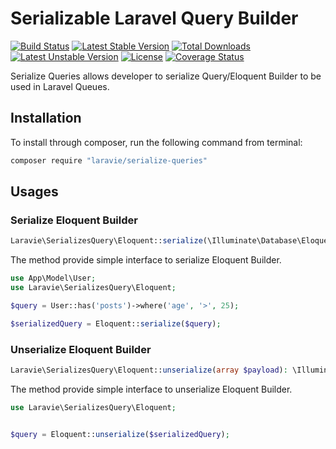 Serializable Laravel Query Builder
==============

[![Build Status](https://travis-ci.org/laravie/serialize-queries.svg?branch=master)](https://travis-ci.org/laravie/serialize-queries)
[![Latest Stable Version](https://poser.pugx.org/laravie/serialize-queries/v/stable)](https://packagist.org/packages/laravie/serialize-queries)
[![Total Downloads](https://poser.pugx.org/laravie/serialize-queries/downloads)](https://packagist.org/packages/laravie/serialize-queries)
[![Latest Unstable Version](https://poser.pugx.org/laravie/serialize-queries/v/unstable)](https://packagist.org/packages/laravie/serialize-queries)
[![License](https://poser.pugx.org/laravie/serialize-queries/license)](https://packagist.org/packages/laravie/serialize-queries)
[![Coverage Status](https://coveralls.io/repos/github/laravie/serialize-queries/badge.svg?branch=master)](https://coveralls.io/github/laravie/serialize-queries?branch=master)

Serialize Queries allows developer to serialize Query/Eloquent Builder to be used in Laravel Queues.

## Installation

To install through composer, run the following command from terminal:

```bash
composer require "laravie/serialize-queries"
```

## Usages

### Serialize Eloquent Builder

```php
Laravie\SerializesQuery\Eloquent::serialize(\Illuminate\Database\Eloquent\Builder $builder): array;
```

The method provide simple interface to serialize Eloquent Builder.

```php
use App\Model\User;
use Laravie\SerializesQuery\Eloquent;

$query = User::has('posts')->where('age', '>', 25);

$serializedQuery = Eloquent::serialize($query);
```

### Unserialize Eloquent Builder

```php
Laravie\SerializesQuery\Eloquent::unserialize(array $payload): \Illuminate\Database\Eloquent\Builder;
```

The method provide simple interface to unserialize Eloquent Builder.

```php
use Laravie\SerializesQuery\Eloquent;


$query = Eloquent::unserialize($serializedQuery);
```
